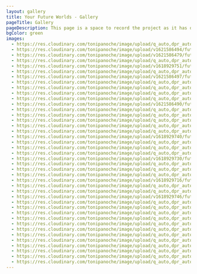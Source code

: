 ```yaml
---
layout: gallery
title: Your Future Worlds - Gallery
pageTitle: Gallery
pageDescription: This page is a space to record the project as it has developed since it began in 2019, including the models and drawings produced by young people in Hackney, conversations with the community and outcomes for the project. Thank you again to everyone that took part in Your Future Worlds!
bgColor: green
images:
  - https://res.cloudinary.com/tonipanoche/image/upload/q_auto,dpr_auto,w_auto/v1618212261/future-worlds/shoreditch-park-01.jpg
  - https://res.cloudinary.com/tonipanoche/image/upload/v1621586494/future-worlds/HACKNEY_ADS_039-min.jpg
  - https://res.cloudinary.com/tonipanoche/image/upload/v1621586479/future-worlds/BETHNAL_GREEN_TUBE_8_-min.jpg
  - https://res.cloudinary.com/tonipanoche/image/upload/q_auto,dpr_auto,w_auto/v1612293485/future-worlds/001.png
  - https://res.cloudinary.com/tonipanoche/image/upload/v1618929751/future-worlds/Bigland-Green-06.jpg
  - https://res.cloudinary.com/tonipanoche/image/upload/q_auto,dpr_auto,w_auto/v1618212214/future-worlds/model-02.jpg
  - https://res.cloudinary.com/tonipanoche/image/upload/v1621586497/future-worlds/HACKNEY_ADS_010-min.jpg
  - https://res.cloudinary.com/tonipanoche/image/upload/q_auto,dpr_auto,w_auto/v1612293466/future-worlds/002.png
  - https://res.cloudinary.com/tonipanoche/image/upload/q_auto,dpr_auto,w_auto/v1618212233/future-worlds/Hackney-carers-workshop-02.jpg
  - https://res.cloudinary.com/tonipanoche/image/upload/q_auto,dpr_auto,w_auto/v1618212280/future-worlds/model-13.jpg
  - https://res.cloudinary.com/tonipanoche/image/upload/q_auto,dpr_auto,w_auto/v1618212190/future-worlds/Hackney-carers-workshop-01.jpg
  - https://res.cloudinary.com/tonipanoche/image/upload/v1621586490/future-worlds/HACKNEY_ADS_019-min.jpg
  - https://res.cloudinary.com/tonipanoche/image/upload/q_auto,dpr_auto,w_auto/v1612293466/future-worlds/005.png
  - https://res.cloudinary.com/tonipanoche/image/upload/q_auto,dpr_auto,w_auto/v1618212201/future-worlds/Bridge-Academy-01.jpg
  - https://res.cloudinary.com/tonipanoche/image/upload/q_auto,dpr_auto,w_auto/v1612293466/future-worlds/004.png
  - https://res.cloudinary.com/tonipanoche/image/upload/q_auto,dpr_auto,w_auto/v1618212198/future-worlds/Hackney-student-workshop-02.jpg
  - https://res.cloudinary.com/tonipanoche/image/upload/q_auto,dpr_auto,w_auto/v1612293466/future-worlds/007.png
  - https://res.cloudinary.com/tonipanoche/image/upload/v1618929740/future-worlds/IMG_9715.jpg
  - https://res.cloudinary.com/tonipanoche/image/upload/q_auto,dpr_auto,w_auto/v1618212265/future-worlds/model-08.jpg
  - https://res.cloudinary.com/tonipanoche/image/upload/q_auto,dpr_auto,w_auto/v1618212214/future-worlds/Hackney-student-workshop-03.jpg
  - https://res.cloudinary.com/tonipanoche/image/upload/q_auto,dpr_auto,w_auto/v1612293466/future-worlds/009.png
  - https://res.cloudinary.com/tonipanoche/image/upload/v1618929730/future-worlds/Bigland-Green-08.jpg
  - https://res.cloudinary.com/tonipanoche/image/upload/q_auto,dpr_auto,w_auto/v1612293466/future-worlds/008.png
  - https://res.cloudinary.com/tonipanoche/image/upload/q_auto,dpr_auto,w_auto/v1618212258/future-worlds/model-11.jpg
  - https://res.cloudinary.com/tonipanoche/image/upload/q_auto,dpr_auto,w_auto/v1618212275/future-worlds/shoreditch-park-04.jpg
  - https://res.cloudinary.com/tonipanoche/image/upload/v1618929716/future-worlds/Bigland-Green-04.jpg
  - https://res.cloudinary.com/tonipanoche/image/upload/q_auto,dpr_auto,w_auto/v1612293466/future-worlds/011.png
  - https://res.cloudinary.com/tonipanoche/image/upload/q_auto,dpr_auto,w_auto/v1618212231/future-worlds/model-07.jpg
  - https://res.cloudinary.com/tonipanoche/image/upload/v1618929746/future-worlds/IMG_9711.jpg
  - https://res.cloudinary.com/tonipanoche/image/upload/q_auto,dpr_auto,w_auto/v1612293466/future-worlds/015.png
  - https://res.cloudinary.com/tonipanoche/image/upload/q_auto,dpr_auto,w_auto/v1618212298/future-worlds/model-12.jpg
  - https://res.cloudinary.com/tonipanoche/image/upload/q_auto,dpr_auto,w_auto/v1618212280/future-worlds/shoreditch-park-06.jpg
  - https://res.cloudinary.com/tonipanoche/image/upload/q_auto,dpr_auto,w_auto/v1612293466/future-worlds/016.png
  - https://res.cloudinary.com/tonipanoche/image/upload/q_auto,dpr_auto,w_auto/v1618212231/future-worlds/model-04.jpg
  - https://res.cloudinary.com/tonipanoche/image/upload/q_auto,dpr_auto,w_auto/v1612293466/future-worlds/013.png
  - https://res.cloudinary.com/tonipanoche/image/upload/q_auto,dpr_auto,w_auto/v1618212287/future-worlds/shoreditch-park-03.jpg
  - https://res.cloudinary.com/tonipanoche/image/upload/q_auto,dpr_auto,w_auto/v1618212231/future-worlds/model-01.jpg
  - https://res.cloudinary.com/tonipanoche/image/upload/q_auto,dpr_auto,w_auto/v1618212234/future-worlds/Bridge-Academy-02.jpg
  - https://res.cloudinary.com/tonipanoche/image/upload/q_auto,dpr_auto,w_auto/v1612293466/future-worlds/014.png
  - https://res.cloudinary.com/tonipanoche/image/upload/q_auto,dpr_auto,w_auto/v1618212334/future-worlds/Hackney-carers-workshop-03.jpg
  - https://res.cloudinary.com/tonipanoche/image/upload/q_auto,dpr_auto,w_auto/v1618212312/future-worlds/shoreditch-park-07.jpg
---
```

